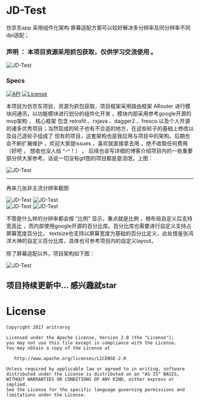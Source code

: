 # JD-Test
仿京东app 采用组件化架构 屏幕适配方案可以较好解决多分辨率及同分辨率不同dpi适配；

### 声明 ： 本项目资源采用抓包获取，仅供学习交流使用 。







![JD-Test](https://github.com/liu-xiao-dong/JD-Test/blob/master/screenshot/screen_home.jpg?raw=true)


### Specs
  [![API](https://img.shields.io/badge/API-12%2B-blue.svg?style=flat)](https://img.shields.io/badge/API-12%2B-blue.svg?style=flat) [![License](https://img.shields.io/badge/License-Apache%202.0-blue.svg)](https://opensource.org/licenses/Apache-2.0)


本项目为仿京东项目，资源为抓包获取，项目框架采用路由框架 ARouter 进行模块间通讯，以功能模块进行划分的组件化开发 ，模块内部采用参考google开源的mvp架构 ，
核心框架 包含 retrofit 、rxjava 、dagger2 、fresco 以及个人开源的诸多优秀项目；当然现成的轮子也有不合适的地方，在这些轮子的基础上修改以及自己造轮子组成了
现有的项目，这套架构也是我应用与项目中的架构，后期也会不断扩展维护 ，欢迎大家提issues ，喜欢就直接拿去用 ，绝不收取任何费用（好吧 ， 想收也没人给 ^-^！） 。
后续也会写详细的博客介绍项目内的一些重要部分供大家参考。话说一切没有gif图的项目都是耍流氓，上图：



![JD-Test](https://github.com/liu-xiao-dong/JD-Test/blob/master/screenshot/home1.gif?raw=true) 


***
再来几张非主流分辨率截图

![JD-Test](https://github.com/liu-xiao-dong/JD-Test/blob/master/screenshot/first.png?raw=true) ![JD-Test](https://github.com/liu-xiao-dong/JD-Test/blob/master/screenshot/second.png?raw=true)  
![JD-Test](https://github.com/liu-xiao-dong/JD-Test/blob/master/screenshot/third.png?raw=true) ![JD-Test](https://github.com/liu-xiao-dong/JD-Test/blob/master/screenshot/480x854.png?raw=true) 


不管是什么样的分辨率都会按 “比例” 显示，重点就是比例 ，根布局自定义后支持宽高比 ，而内部使用google开源的百分比库。百分比库也需要进行自定义支持占屏幕宽度百分比，
textsize也支持以屏幕宽度为基础的百分比定义，此处借鉴张鸿洋大神的自定义百分比库，具体也可参考项目内的自定义layout。


除了屏幕适配以外，项目架构如下图：

![JD-Test](https://github.com/liu-xiao-dong/JD-Test/blob/master/screenshot/structer.png?raw=true) 



## 项目持续更新中...  感兴趣就star


# License

```
Copyright 2017 aritraroy

Licensed under the Apache License, Version 2.0 (the "License");
you may not use this file except in compliance with the License.
You may obtain a copy of the License at

   http://www.apache.org/licenses/LICENSE-2.0

Unless required by applicable law or agreed to in writing, software
distributed under the License is distributed on an "AS IS" BASIS,
WITHOUT WARRANTIES OR CONDITIONS OF ANY KIND, either express or implied.
See the License for the specific language governing permissions and
limitations under the License.
```
